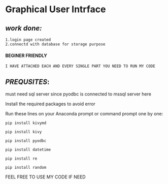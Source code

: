 # **Graphical User Intrface**

## **_work done:_**
    
    1.login page created 
    2.connectd with database for storage purpose

####  BEGINER FRIENDLY

    I HAVE ATTACHED EACH AND EVERY SINGLE PART YOU NEED TO RUN MY CODE

## _PREQUSITES_:

must need sql server since pyodbc is connected to mssql server here
  
Install the required packages to avoid error

Run these lines on your Anaconda prompt or command prompt one by one:

    pip install kivymd

    pip install kivy

    pip install pyodbc

    pip install datetime

    pip install re
    
    pip install random
    
FEEL FREE TO USE MY CODE IF NEED 

